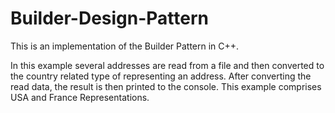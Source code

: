 # Builder-Design-Pattern

This is an implementation of the Builder Pattern in C++.

In this example several addresses are read from a file and then converted to the
country related type of representing an address.
After converting the read data, the result is then printed to the console.
This example comprises USA and France Representations.

